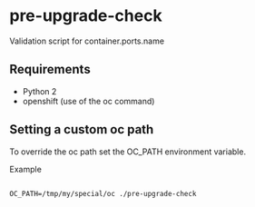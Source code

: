 pre-upgrade-check
=================

Validation script for container.ports.name

Requirements
------------
- Python 2
- openshift (use of the oc command)


Setting a custom oc path
------------------------
To override the oc path set the OC_PATH environment variable.

Example
~~~~~~~

OC_PATH=/tmp/my/special/oc ./pre-upgrade-check
